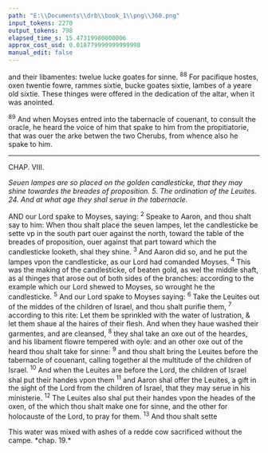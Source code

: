 ```yaml
---
path: "E:\\Documents\\drb\\book_1\\png\\360.png"
input_tokens: 2270
output_tokens: 798
elapsed_time_s: 15.47319980000006
approx_cost_usd: 0.018779999999999998
manual_edit: false
---
```

and their libamentes: twelue lucke goates for sinne. <sup>88</sup> For pacifique hostes, oxen twentie fowre, rammes sixtie, bucke goates sixtie, lambes of a yeare old sixtie. These thinges were offered in the dedication of the altar, when it was anointed.

<sup>89</sup> And when Moyses entred into the tabernacle of couenant, to consult the oracle, he heard the voice of him that spake to him from the propitiatorie, that was ouer the arke betwen the two Cherubs, from whence also he spake to him.

<hr>

CHAP. VIII.

*Seuen lampes are so placed on the golden candlesticke, that they may shine towardes the breades of proposition. 5. The ordination of the Leuites. 24. And at what age they shal serue in the tabernacle.*

AND our Lord spake to Moyses, saying: <sup>2</sup> Speake to Aaron, and thou shalt say to him: When thou shalt place the seuen lampes, let the candlesticke be sette vp in the south part ouer against the north, toward the table of the breades of proposition, ouer against that part toward which the candlesticke looketh, shal they shine. <sup>3</sup> And Aaron did so, and he put the lampes vpon the candlesticke, as our Lord had comanded Moyses. <sup>4</sup> This was the making of the candlesticke, of beaten gold, as wel the middle shaft, as al thinges that arose out of both sides of the branches: according to the example which our Lord shewed to Moyses, so wrought he the candlesticke. <sup>5</sup> And our Lord spake to Moyses saying: <sup>6</sup> Take the Leuites out of the middes of the children of Israel, and thou shalt purifie them, <sup>7</sup> according to this rite: Let them be sprinkled with the water of lustration, & let them shaue al the haires of their flesh. And when they haue washed their garmentes, and are cleansed, <sup>8</sup> they shal take an oxe out of the heardes, and his libament flowre tempered with oyle: and an other oxe out of the heard thou shalt take for sinne: <sup>9</sup> and thou shalt bring the Leuites before the tabernacle of couenant, calling together al the multitude of the children of Israel. <sup>10</sup> And when the Leuites are before the Lord, the children of Israel shal put their handes vpon them <sup>11</sup> and Aaron shal offer the Leuites, a gift in the sight of the Lord from the children of Israel, that they may serue in his ministerie. <sup>12</sup> The Leuites also shal put their handes vpon the heades of the oxen, of the which thou shalt make one for sinne, and the other for holocauste of the Lord, to pray for them. <sup>13</sup> And thou shalt sette

<aside>This water was mixed with ashes of a redde cow sacrificed without the campe. *chap. 19.*</aside>